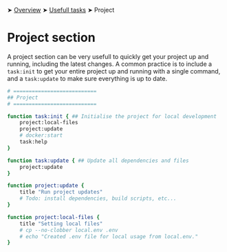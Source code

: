 ➤ [Overview](../../README.md) ➤ [Usefull tasks](../usefull-tasks.md) ➤ Project

# Project section

A project section can be very usefull to quickly get your project up and running,
including the latest changes. A common practice is to include a `task:init` to get your
entire project up and running with a single command, and a `task:update` to make sure everything
is up to date.

```bash
# ===========================
## Project
# ===========================

function task:init { ## Initialise the project for local development
	project:local-files
	project:update
	# docker:start
	task:help
}

function task:update { ## Update all dependencies and files
	project:update
}

function project:update {
	title "Run project updates"
	# Todo: install dependencies, build scripts, etc...
}

function project:local-files {
	title "Setting local files"
	# cp --no-clobber local.env .env
	# echo "Created .env file for local usage from local.env."
}
```
